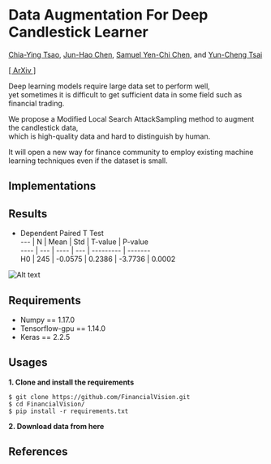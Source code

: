 # Data Augmentation For Deep Candlestick Learner

[Chia-Ying Tsao](), [Jun-Hao Chen](o1r2g3a4n5i6z7e8@gmail.com), [Samuel Yen-Chi Chen](ycchen1989@gmail.com), and [Yun-Cheng Tsai](pecu610@gmail.com)

[[ ArXiv ]](https://arxiv.org/abs/2005.06731)

Deep learning models require large data set to perform well,  
yet sometimes it is difficult to get sufficient data in some field such as financial trading.  

We propose a Modified Local Search AttackSampling method to augment the candlestick data,  
which is high-quality data and hard to distinguish by human.  

It will open a new way for finance community to employ existing machine learning techniques even if the dataset is small.

## Implementations

## Results
* Dependent Paired T Test  
       ---                 |  N  |   Mean   |  Std     |  T-value |  P-value  
  ----                     | ---   | ----       |  ---       | ---------  |  -------  
  H0  | 245 |  -0.0575 |  0.2386  | -3.7736 |  0.0002

![Alt text](/images/result/adv_examples.PNG)

## Requirements
* Numpy == 1.17.0  
* Tensorflow-gpu == 1.14.0  
* Keras == 2.2.5  
## Usages
**1. Clone and install the requirements**  
```
$ git clone https://github.com/FinancialVision.git
$ cd FinancialVision/
$ pip install -r requirements.txt
```
**2. Download data from here**  
## References

